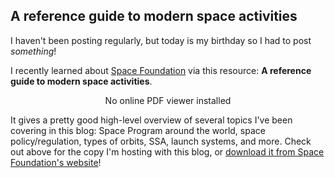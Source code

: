 ## A reference guide to modern space activities

I haven't been posting regularly, but today is my birthday so I had to post *something*!

I recently learned about [Space Foundation](https://www.spacefoundation.org/) via
this resource: **A reference guide to modern space activities**.

<p align="center">
  <object width="840px" height="420px" data="/data/SpaceFoundation_Space101.pdf" type="application/pdf">
      <div>No online PDF viewer installed</div>
  </object>
</p>

It gives a pretty good high-level overview of several topics I've been covering
in this blog: Space Program around the world, space policy/regulation, types of
orbits, SSA, launch systems, and more. Check out above for the copy I'm hosting
with this blog, or [download it from Space Foundation's website](https://spacefoundation.org/wp-content/uploads/2019/10/SpaceFoundation_Space101.pdf)!
